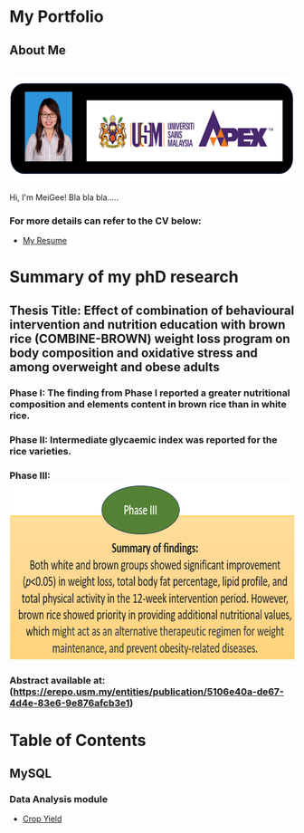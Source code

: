 # My Portfolio
## About Me

&nbsp;&nbsp;&nbsp;&nbsp;&nbsp;&nbsp;&nbsp;&nbsp;&nbsp;&nbsp;&nbsp;&nbsp;&nbsp;&nbsp;&nbsp;&nbsp;&nbsp;&nbsp;&nbsp;&nbsp;&nbsp;&nbsp;&nbsp;&nbsp;&nbsp;&nbsp;&nbsp;&nbsp;&nbsp;&nbsp;&nbsp;
<img src="https://github.com/meigeeong/My-Portfolio/blob/main/img/MyBanner.PNG" width="573" height="188">

Hi, I'm MeiGee! Bla bla bla.....

### For more details can refer to the CV below:<br>
- [My Resume](https://github.com/meigeeong/My-Portfolio/blob/main/RESUME%20MG5%20.pdf)

# Summary of my phD research
## Thesis Title: Effect of combination of behavioural intervention and nutrition education with brown rice (COMBINE-BROWN) weight loss program on body composition and oxidative stress and among overweight and obese adults

### Phase I: The finding from Phase I reported a greater nutritional composition and elements content in brown rice than in white rice. 
### Phase II: Intermediate glycaemic index was reported for the rice varieties. 
### Phase III: <img src="https://github.com/meigeeong/My-Portfolio/blob/main/img/Phase%20III.PNG" width="712" height="315">
### Abstract available at:(https://erepo.usm.my/entities/publication/5106e40a-de67-4d4e-83e6-9e876afcb3e1)

# Table of Contents

## MySQL

### Data Analysis module
- [Crop Yield](https://github.com/meigeeong/Crop-Yield-mysql) 

